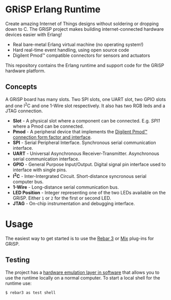 # GRiSP Erlang Runtime

Create amazing Internet of Things designs without soldering or dropping down to C. The GRiSP project makes building internet-connected hardware devices easier with Erlang!

* Real bare-metal Erlang virtual machine (no operating system!)
* Hard real-time event handling, using open source code
* Digilent Pmod™ compatible connectors for sensors and actuators

This repository contains the Erlang runtime and support code for the GRiSP hardware platform.

## Concepts

A GRiSP board has many slots. Two SPI slots, one UART slot, two GPIO slots and one I<sup>2</sup>C and one 1-Wire slot respectively. It also has two RGB leds and a JTAG connection.

* **Slot** - A physical slot where a component can be connected. E.g. <em>SPI1</em> where a Pmod can be connected.
* **Pmod** - A peripheral device that implements the [Digilent Pmod™ connection form factor and interface][1].
* **SPI** - Serial Peripheral Interface. Synchronous serial communication interface.
* **UART** - Universal Asynchronous Receiver-Transmitter. Asynchronous serial communication interface.
* **GPIO** - General Purpose Input/Output. Digital signal pin interface used to interface with single pins.
* **I<sup>2</sup>C<!-- I2C -->** - Inter-Intergrated Circuit. Short-distance syncronous serial computer bus.
* **1-Wire** - Long-distance serial communication bus.
* **LED Position** - Integer representing one of the two LEDs available on the GRiSP. Either `1` or `2` for the first or second LED.
* **JTAG** - On-chip instrumentation and debugging interface.

# Usage

The easiest way to get started is to use the [Rebar 3][2] or [Mix][3] plug-ins for GRiSP.

## Testing

The project has a [hardware emulation layer in software][4] that allows you to use the runtime locally on a normal computer. To start a local shell for the runtime use:

```
$ rebar3 as test shell
```


[1]: https://reference.digilentinc.com/reference/pmod/specification?redirect=1
[2]: https://github.com/grisp/rebar3_grisp
[3]: https://github.com/grisp/mix_grisp
[4]: https://github.com/grisp/grisp_emulation
